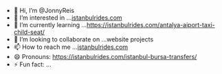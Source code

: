 - 👋 Hi, I’m @JonnyReis
- 👀 I’m interested in ...[istanbulrides.com](https://istanbulrides.com/istanbul-airport-taxi-transfers/)
- 🌱 I’m currently learning ...https://istanbulrides.com/antalya-aiport-taxi-child-seat/
- 💞️ I’m looking to collaborate on ...website projects
- 📫 How to reach me ...[istanbulrides.com](https://istanbulrides.com/contact/)
- 😄 Pronouns: https://istanbulrides.com/istanbul-bursa-transfers/
- ⚡ Fun fact: ...

<!---
JonnyReis/JonnyReis is a ✨ special ✨ repository because its `README.md` (this file) appears on your GitHub profile.
You can click the Preview link to take a look at your changes.
--->
